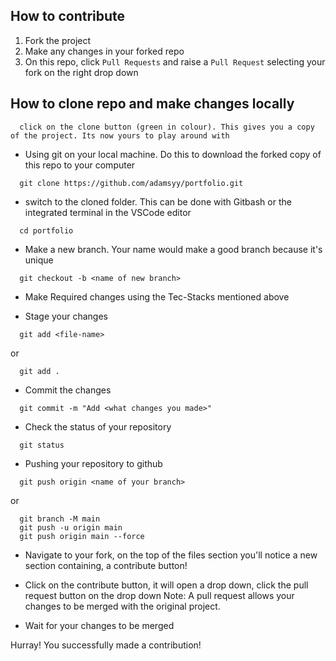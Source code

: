 ## How to contribute

1. Fork the project
2. Make any changes in your forked repo
3. On this repo, click `Pull Requests` and raise a `Pull Request` selecting your fork on the right drop down


## How to clone repo and make changes locally

```
  click on the clone button (green in colour). This gives you a copy of the project. Its now yours to play around with
```

- Using git on your local machine. Do this to download the forked copy of this repo to your computer

```
  git clone https://github.com/adamsyy/portfolio.git
```

- switch to the cloned folder. This can be done with Gitbash or the integrated terminal in the VSCode editor

```
  cd portfolio
```

- Make a new branch. Your name would make a good branch because it's unique

```
  git checkout -b <name of new branch>
```

- Make Required changes using the Tec-Stacks mentioned above

- Stage your changes

```
  git add <file-name>
```

or

```
  git add .
```

- Commit the changes

```
  git commit -m "Add <what changes you made>"
```

- Check the status of your repository

```
  git status
```

- Pushing your repository to github

```
  git push origin <name of your branch>
```

or

```
  git branch -M main
  git push -u origin main
  git push origin main --force
```

- Navigate to your fork, on the top of the files section you'll notice a new section containing, a contribute button!
- Click on the contribute button, it will open a drop down, click the pull request button on the drop down
  Note: A pull request allows your changes to be merged with the original project.

- Wait for your changes to be merged

Hurray! You successfully made a contribution!